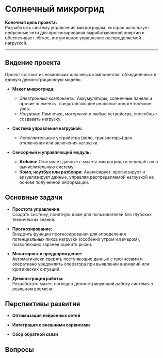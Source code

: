 # Солнечный микрогрид

**Конечная цель проекта:**  
Разработать  систему управления микрогридом, которая использует нейронные сети для прогнозирования вырабатываемой энергии и обеспечивает лёгкое, интуитивное управление распределяемой нагрузкой.

---

## Видение проекта

Проект состоит из нескольких ключевых компонентов, объединённых в единую демонстрационную модель:

- **Макет микрогрида:**  
  - *Электронные компоненты:* Аккумуляторы, солнечные панели и прочие элементы, представляющие реальные энергетические узлы.
  - *Нагрузка:* Лампочки, моторчики и любые устройства, способные создавать нагрузку.

- **Система управления нагрузкой:**  
  - Исполнительные устройства (реле, транзисторы) для отключения или включения нагрузки.

- **Сенсорный и управляющий модуль:**  
  - **Arduino:** Считывает данные с макета микрогрида и передаёт их в вычислительную систему.
  - **Комп, ноутбук или разберри:** Анализирует, прогнозирует и визуализирует данные, управляя распределяемой нагрузкой на основе полученной информации.


## Основные задачи

- **Простота управления:**  
  Создать систему, понятную даже для пользователей без глубоких технических знаний.

- **Прогнозирование:**  
  Внедрить функции прогнозирования для определения потенциальных пиков нагрузки (особенно утром и вечером), позволяющих заранее оценить риски.

- **Мониторинг и предупреждение:**  
  Автоматически сверять поступающие данные с прогнозами и оперативно уведомлять оператора при выявлении аномалий или критических ситуаций.

- **Демонстрация работы:**  
  Разработать макет, наглядно демонстрирующий работу системы в реальном времени.





## Перспективы развития

- **Оптимизация нейронных сетей**  

- **Интеграция с внешними сервисами**  

- **Сбор обратной связи**  



## Вопросы



